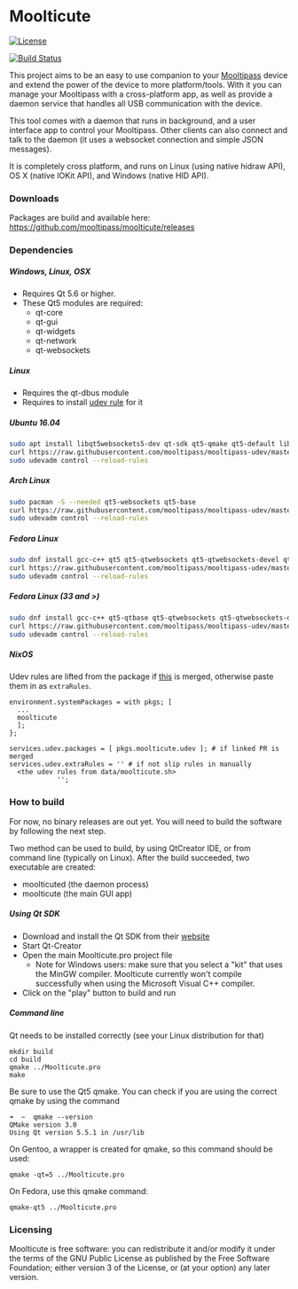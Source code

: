Moolticute
==========

[![License](https://img.shields.io/badge/license-GPLv3%2B-blue.svg)](http://www.gnu.org/licenses/gpl.html)

[![Build Status](https://travis-ci.org/mooltipass/moolticute.svg?branch=master)](https://travis-ci.org/mooltipass/moolticute)

This project aims to be an easy to use companion to your [Mooltipass](http://www.themooltipass.com) device and extend
the power of the device to more platform/tools.
With it you can manage your Mooltipass with a cross-platform app, as well as provide a daemon service that
handles all USB communication with the device.

This tool comes with a daemon that runs in background, and a user interface app to control your Mooltipass.
Other clients can also connect and talk to the daemon (it uses a websocket connection and simple JSON messages).

It is completely cross platform, and runs on Linux (using native hidraw API), OS X (native IOKit API), and Windows (native HID API).

### Downloads
Packages are build and available here: https://github.com/mooltipass/moolticute/releases

### Dependencies

##### Windows, Linux, OSX
 - Requires Qt 5.6 or higher.
 - These Qt5 modules are required:
   - qt-core
   - qt-gui
   - qt-widgets
   - qt-network
   - qt-websockets

##### Linux
 - Requires the qt-dbus module
 - Requires to install [udev rule](https://github.com/mooltipass/mooltipass-udev) for it

##### Ubuntu 16.04
```bash
sudo apt install libqt5websockets5-dev qt-sdk qt5-qmake qt5-default libudev-dev
curl https://raw.githubusercontent.com/mooltipass/mooltipass-udev/master/udev/69-mooltipass.rules | sudo tee /etc/udev/rules.d/69-mooltipass.rules
sudo udevadm control --reload-rules
```

##### Arch Linux
```bash
sudo pacman -S --needed qt5-websockets qt5-base
curl https://raw.githubusercontent.com/mooltipass/mooltipass-udev/master/udev/69-mooltipass.rules | sudo tee /etc/udev/rules.d/69-mooltipass.rules
sudo udevadm control --reload-rules
```

##### Fedora Linux
```bash
sudo dnf install gcc-c++ qt5 qt5-qtwebsockets qt5-qtwebsockets-devel qt5-qttools-devel systemd-devel
curl https://raw.githubusercontent.com/mooltipass/mooltipass-udev/master/udev/69-mooltipass.rules | sudo tee /etc/udev/rules.d/69-mooltipass.rules
sudo udevadm control --reload-rules
```

##### Fedora Linux (33 and >)
```bash
sudo dnf install gcc-c++ qt5-qtbase qt5-qtwebsockets qt5-qtwebsockets-devel qt5-qttools-devel systemd-devel
curl https://raw.githubusercontent.com/mooltipass/mooltipass-udev/master/udev/69-mooltipass.rules | sudo tee /etc/udev/rules.d/69-mooltipass.rules
sudo udevadm control --reload-rules
```

##### NixOS
Udev rules are lifted from the package if [this](https://github.com/NixOS/nixpkgs/pull/154355) is merged, otherwise paste them in as `extraRules`.
```
environment.systemPackages = with pkgs; [
  ...
  moolticute
  ];
};

services.udev.packages = [ pkgs.moolticute.udev ]; # if linked PR is merged
services.udev.extraRules = '' # if not slip rules in manually
  <the udev rules from data/moolticute.sh>
            '';
```

### How to build

For now, no binary releases are out yet. You will need to build the software by following the next step.

Two method can be used to build, by using QtCreator IDE, or from command line (typically on Linux). After the build succeeded, two executable are created:
 - moolticuted (the daemon process)
 - moolticute (the main GUI app)

##### Using Qt SDK

 - Download and install the Qt SDK from their [website](http://qt.io)
 - Start Qt-Creator
 - Open the main Moolticute.pro project file 
    - Note for Windows users: make sure that you select a "kit" that uses the MinGW compiler.
      Moolticute currently won't compile successfully when using the Microsoft Visual C++ compiler.
 - Click on the "play" button to build and run

##### Command line

Qt needs to be installed correctly (see your Linux distribution for that)

```
mkdir build
cd build
qmake ../Moolticute.pro
make
```

Be sure to use the Qt5 qmake. You can check if you are using the correct qmake by using the command
```
➜  ~  qmake --version
QMake version 3.0
Using Qt version 5.5.1 in /usr/lib
```

On Gentoo, a wrapper is created for qmake, so this command should be used:
```
qmake -qt=5 ../Moolticute.pro
```

On Fedora, use this qmake command:
```
qmake-qt5 ../Moolticute.pro
```

### Licensing

Moolticute is free software: you can redistribute it and/or modify it under the terms of the GNU Public License as published by the Free Software Foundation; either version 3 of the License, or (at your option) any later version. 
       
